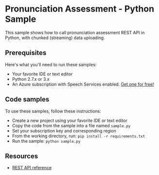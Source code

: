 # Pronunciation Assessment - Python Sample

This sample shows how to call pronunciation assessment REST API in Python, with chunked (streaming) data uploading.

## Prerequisites

Here's what you'll need to run these samples:

* Your favorite IDE or text editor
* Python 2.7.x or 3.x
* An Azure subscription with Speech Services enabled. [Get one for free!](https://docs.microsoft.com/azure/cognitive-services/speech-service/get-started)

## Code samples

To use these samples, follow these instructions:

* Create a new project using your favorite IDE or text editor
* Copy the code from the sample into a file named `sample.py`
* Set your subscription key and corresponding region
* From the working directory, run: `pip install -r requirements.txt`
* Run the sample: `python sample.py`

## Resources

* [REST API reference](https://docs.microsoft.com/en-us/azure/cognitive-services/speech-service/rest-speech-to-text)
